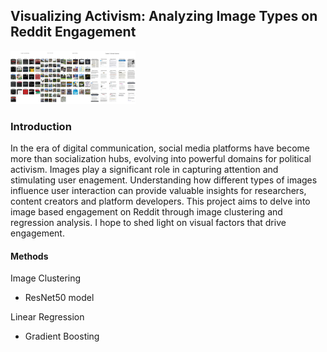 ## Visualizing Activism: Analyzing Image Types on Reddit Engagement
![All Clusters](https://github.com/lariosmel13/poli17proj/raw/27af0adb4e5c2cc48eafe099a64aa98ffd03b5b1/clusters/allclusters.png)
### Introduction
In the era of digital communication, social media platforms have become more than socialization hubs, evolving into powerful domains for political activism. Images play a significant role in capturing attention and stimulating user enagement. Understanding how different types of images influence user interaction can provide valuable insights for researchers, content creators and platform developers. This project aims to delve into image based engagement on Reddit through image clustering and regression analysis. I hope to shed light on visual factors that drive engagement.

#### Methods
Image Clustering
* ResNet50 model

Linear Regression
* Gradient Boosting



